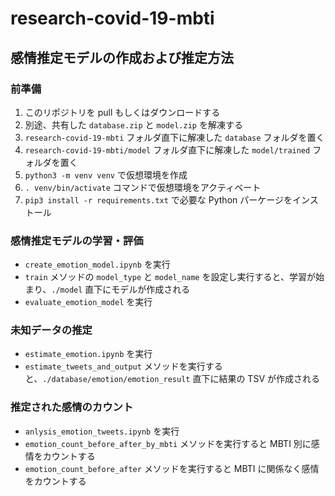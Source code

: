 # research-covid-19-mbti
## 感情推定モデルの作成および推定方法
### 前準備
1. このリポジトリを pull もしくはダウンロードする
2. 別途、共有した `database.zip` と `model.zip` を解凍する
3. `research-covid-19-mbti` フォルダ直下に解凍した `database` フォルダを置く
4. `research-covid-19-mbti/model` フォルダ直下に解凍した `model/trained` フォルダを置く
5. `python3 -m venv venv` で仮想環境を作成
6. `. venv/bin/activate` コマンドで仮想環境をアクティベート
7. `pip3 install -r requirements.txt` で必要な Python パーケージをインストール

### 感情推定モデルの学習・評価
- `create_emotion_model.ipynb` を実行
- `train` メソッドの `model_type` と `model_name` を設定し実行すると、学習が始まり、`./model` 直下にモデルが作成される
- `evaluate_emotion_model` を実行

### 未知データの推定
- `estimate_emotion.ipynb` を実行
- `estimate_tweets_and_output` メソッドを実行すると、`./database/emotion/emotion_result` 直下に結果の TSV が作成される

### 推定された感情のカウント
- `anlysis_emotion_tweets.ipynb` を実行
- `emotion_count_before_after_by_mbti` メソッドを実行すると MBTI 別に感情をカウントする
- `emotion_count_before_after` メソッドを実行すると MBTI に関係なく感情をカウントする